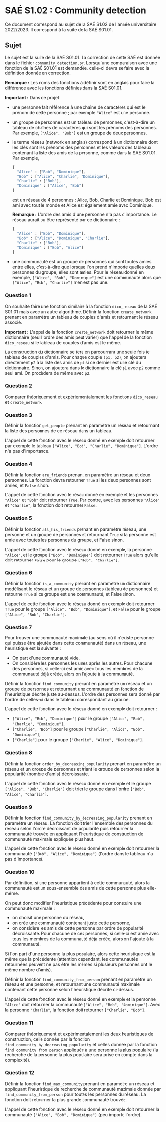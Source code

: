 # SAÉ S1.02 : Community detection


Ce document correspond au sujet de la SAÉ S1.02 de l'année universitaire 2022/2023. Il correspond à la suite de la SAÉ S01.01.


## Sujet

Le sujet est la suite de la SAÉ S01.01. La correction de cette SAÉ est donnée dans le fichier `community_detection.py`. Lorsqu'une comparaison avec une fonction de la SAÉ S01.01 est demandée, celle-ci devra se faire avec la définition donnée en correction.

**Remarque :** Les noms des fonctions à définir sont en anglais pour faire la différence avec les fonctions définies dans la SAÉ S01.01. 

**Important :** Dans ce projet
- une personne fait référence à une chaîne de caractères qui est le prénom de cette personne ; par exemple `"Alice"` est une personne.
- un groupe de personnes est un tableau de personnes, c'est-à-dire un tableau de chaînes de caractères qui sont les prénoms des personnes. Par exemple, `["Alice", "Bob"]` est un groupe de deux personnes.
- le terme réseau (network en anglais) correspond à un dictionnaire dont les clés sont les prénoms des personnes et les valeurs des tableaux contenant la liste des amis de la personne, comme dans la SAÉ S01.01. Par exemple,
  ```python
  {
    "Alice" : ["Bob", "Dominique"],
    "Bob" : ["Alice", "Charlie", "Dominique"],
    "Charlie" : ["Bob"],
    "Dominique" : ["Alice", "Bob"]
  }
  ```
  est un réseau de 4 personnes : Alice, Bob, Charlie et Dominique. Bob est ami avec tout le monde et Alice est également amie avec Dominique.

  **Remarque :** L'ordre des amis d'une personne n'a pas d'importance. Le réseau aurait pu être représenté par ce dictionnaire : 
  ```python
  {
    "Alice" : ["Bob", "Dominique"],
    "Bob" : ["Alice", "Dominique", "Charlie"],
    "Charlie" : ["Bob"],
    "Dominique" : ["Bob", "Alice"]
  }
  ```
- une communauté est un groupe de personnes qui sont toutes amies entre elles, c'est-à-dire que lorsque l'on prend n'importe quelles deux personnes du groupe, elles sont amies. Pour le réseau donné en exemple, `["Alice", "Bob", "Dominique"]` est une communauté alors que `["Alice", "Bob", "Charlie"]` n'en est pas une.


### Question 1

On souhaite faire une fonction similaire à la fonction `dico_reseau` de la SAÉ S01.01 mais avec un autre algorithme.
Définir la fonction `create_network` prenant en paramètre un tableau de couples d'amis et retournant le réseau associé.

**Important :** L'appel de la fonction `create_network` doit retourner le même dictionnaire (seul l'ordre des amis peut varier) que l'appel de la fonction `dico_reseau` si le tableau de couples d'amis est le même.

La construction du dictionnaire se fera en parcourrant une seule fois le tableau de couples d'amis. Pour chaque couple `(p1, p2)`,  on ajoutera directement `p2` à la liste des amis de `p1` si ce dernier est une clé du dictionnaire. Sinon, on ajoutera dans le dictionnaire la clé `p1` avec `p2` comme seul ami. On procèdera de même avec `p2`.


### Question 2

Comparer théoriquement et expériementalement les fonctions `dico_reseau` et `create_network`.

### Question 3

Définir la fonction `get_people` prenant en paramètre un réseau et retournant la liste des personnes de ce réseau dans un tableau.

L'appel de cette fonction avec le réseau donné en exemple doit retourner par exemple le tableau `["Alice", "Bob", "Charlie", "Dominique"]`. L'ordre n'a pas d'importance.

### Question 4

Définir la fonction `are_friends` prenant en paramètre un réseau et deux personnes. La fonction devra retourner `True` si les deux personnes sont amies, et `False` sinon.

L'appel de cette fonction avec le résau donné en exemple et les personnes `"Alice"` et `"Bob"` doit retourner `True`. Par contre, avec les personnes `"Alice"` et `"Charlie"`, la fonction doit retourner `False`.

### Question 5

Définir la fonction `all_his_friends` prenant en paramètre réseau, une personne et un groupe de personnes et retournant `True` si la personne est amie avec toutes les personnes du groupe, et False sinon.

L'appel de cette fonction avec le réseau donné en exemple, la personne `"Alice"`, et le groupe `["Bob", "Dominique"]` doit retourner `True` alors qu'elle doit retourner `False` pour le groupe `["Bob", "Charlie"]`.

### Question 6


Définir la fonction `is_a_community` prenant en paramètre un dictionnaire modélisant le réseau et un groupe de personnes (tableau de personnes) et retourne `True` si ce groupe est une communauté, et False sinon.

L'appel de cette fonction avec le réseau donné en exemple doit retourner `True` pour le groupe `["Alice", "Bob", "Dominique"]`, et `False` pour le groupe `["Alice", "Bob", "Charlie"]`.


### Question 7

Pour trouver une communauté maximale (au sens où il n'existe personne qui puisse être ajoutée dans cette communauté) dans un réseau, une heuristique est la suivante :
- On part d'une communauté vide.
- On considère les personnes les unes après les autres. Pour chacune des personnes, si celle-ci est amie avec tous les membres de la communauté déjà créée, alors on l'ajoute à la communauté.


Définir la fonction `find_community` prenant en paramètre un réseau et un groupe de personnes et retournant une communauté en fonction de l'heuristique décrite juste au-dessus. L'ordre des personnes sera donné par l'ordre de celles-ci dans le tableau correspondant au groupe.

L'appel de cette fonction avec le réseau donné en exemple doit retourner : 
- `["Alice", "Bob", "Dominique"]` pour le groupe `["Alice", "Bob", "Charlie", "Dominique"]`,
- `["Charlie", "Bob"]` pour le groupe `["Charlie", "Alice", "Bob", "Dominique"]`,
- `["Charlie"]` pour le groupe `["Charlie", "Alice", "Dominique"]`.

### Question 8

Définir la fonction `order_by_decreasing_popularity` prenant en paramètre un réseau et un groupe de personnes et triant le groupe de personnes selon la popularité (nombre d'amis) décroissante.

L'appel de cette fonction avec le réseau donné en exemple et le groupe `["Alice", "Bob", "Charlie"]` doit trier le groupe dans l'ordre `["Bob", "Alice", "Charlie"]`.

### Question 9

Définir la fonction `find_community_by_decreasing_popularity` prenant en paramètre un réseau. La fonction doit trier l'ensemble des personnes du réseau selon l'ordre décroissant de popularité puis retourner la communauté trouvée en appliquant l'heuristique de construction de communauté maximale expliquée plus haut.

L'appel de cette fonction avec le réseau donné en exemple doit retourner la communauté `["Bob", "Alice", "Dominique"]` (l'ordre dans le tableau n'a pas d'importance).

### Question 10

Par définition, si une personne appartient à cette communauté, alors la communauté est un sous-ensemble des amis de cette personne plus elle-même.

On peut donc modifier l'heuristique précédente pour constuire une communauté maximale : 
- on choisit une personne du réseau,
- on crée une communauté contenant juste cette personne,
- on considère les amis de cette personne par ordre de popularité décroissante. Pour chacune de ces personnes, si celle-ci est amie avec tous les membres de la communauté déjà créée, alors on l'ajoute à la communauté.

Si l'on part d'une personne la plus populaire, alors cette heuristique est la même que la précédente (attention cependant, les communautés retournées peuvent ne pas être les mêmes si plusieurs personnes ont le même nombre d'amis).

Définir la fonction `find_community_from_person` prenant en paramètre un réseau et une personne, et retournant une communauté maximale contenant cette personne selon l'heuristique décrite ci-dessus.

L'appel de cette fonction avec le réseau donné en exemple et la personne `"Alice"` doit retourner la communauté `["Alice", "Bob", "Dominique"]`. Avec la personne `"Charlie"`, la fonction doit retourner `["Charlie", "Bob"]`.


### Question 11

Comparer théoriquement et expérimentalement les deux heuristiques de construction, celle donnée par la fonction `find_community_by_decreasing_popularity` et celles donnée par la fonction `find_community_from_person` appliquée à une personne la plus populaire (la recherche de la personne la plus populaire sera prise en compte dans la complexité).

### Question 12

Définir la fonction `find_max_community` prenant en paramètre un réseau et appliquant l'heuristique de recherche de communauté maximale donnée par `find_community_from_person` pour toutes les personnes du réseau. La fonction doit retourner la plus grande communauté trouvée.

L'appel de cette fonction avec le réseau donné en exemple doit retourner la communauté `["Alice", "Bob", "Dominique"]` (peu importe l'ordre). 
